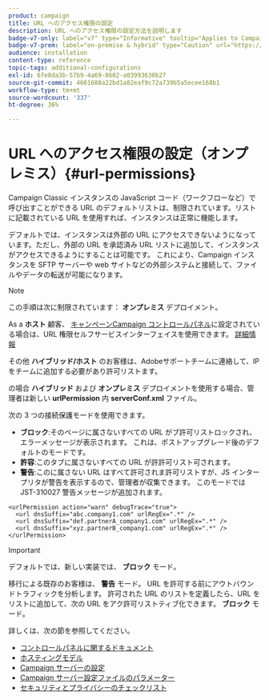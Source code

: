 ```yaml
---
product: campaign
title: URL へのアクセス権限の設定
description: URL へのアクセス権限の設定方法を説明します
badge-v7-only: label="v7" type="Informative" tooltip="Applies to Campaign Classic v7 only"
badge-v7-prem: label="on-premise & hybrid" type="Caution" url="https://experienceleague.adobe.com/docs/campaign-classic/using/installing-campaign-classic/architecture-and-hosting-models/hosting-models-lp/hosting-models.html" tooltip="Applies to on-premise and hybrid deployments only"
audience: installation
content-type: reference
topic-tags: additional-configurations
exl-id: 6fe8da3b-57b9-4a69-8602-a03993630b27
source-git-commit: 4661688a22bd1a82eaf9c72a739b5a5ecee168b1
workflow-type: tm+mt
source-wordcount: '337'
ht-degree: 36%

---
```


# URL へのアクセス権限の設定（オンプレミス）{#url-permissions}



Campaign Classic インスタンスの JavaScript コード（ワークフローなど）で呼び出すことができる URL のデフォルトリストは、制限されています。リストに記載されている URL を使用すれば、インスタンスは正常に機能します。

デフォルトでは、インスタンスは外部の URL にアクセスできないようになっています。ただし、外部の URL を承認済み URL リストに追加して、インスタンスがアクセスできるようにすることは可能です。 これにより、Campaign インスタンスを SFTP サーバーや web サイトなどの外部システムと接続して、ファイルやデータの転送が可能になります。

>[!NOTE]
>
>この手順は次に制限されています： **オンプレミス** デプロイメント。
>
>As a **ホスト** 顧客、 [キャンペーンCampaign コントロールパネル](https://experienceleague.adobe.com/docs/control-panel/using/control-panel-home.html?lang=ja)に設定されている場合は、URL 権限セルフサービスインターフェイスを使用できます。 [詳細情報](https://experienceleague.adobe.com/docs/control-panel/using/instances-settings/url-permissions.html?lang=ja)
>
>その他 **ハイブリッド/ホスト** のお客様は、Adobeサポートチームに連絡して、IP をチームに追加する必要があり許可リストます。
>

の場合 **ハイブリッド** および **オンプレミス** デプロイメントを使用する場合、管理者は新しい **urlPermission** 内 **serverConf.xml** ファイル。


次の 3 つの接続保護モードを使用できます。

* **ブロック**:そのページに属さないすべての URL がブ許可リストロックされ、エラーメッセージが表示されます。 これは、ポストアップグレード後のデフォルトのモードです。
* **許容**:このタブに属さないすべての URL が許許可リスト可されます。
* **警告**:このに属さない URL はすべて許可されま許可リストすが、JS インタープリタが警告を表示するので、管理者が収集できます。 このモードでは JST-310027 警告メッセージが追加されます。

```
<urlPermission action="warn" debugTrace="true">
  <url dnsSuffix="abc.company1.com" urlRegEx=".*" />
  <url dnsSuffix="def.partnerA_company1.com" urlRegEx=".*" />
  <url dnsSuffix="xyz.partnerB_company1.com" urlRegEx=".*" />
</urlPermission>
```

>[!IMPORTANT]
>
>デフォルトでは、新しい実装では、 **ブロック** モード。
>
>移行による既存のお客様は、 **警告** モード。 URL を許可する前にアウトバウンドトラフィックを分析します。 許可された URL のリストを定義したら、URL をリストに追加して、次の URL をアク許可リストティブ化できます。 **ブロック** モード。

詳しくは、次の節を参照してください。

* [コントロールパネルに関するドキュメント](https://experienceleague.adobe.com/docs/control-panel/using/control-panel-home.html?lang=ja)
* [ホスティングモデル](hosting-models.md)
* [Campaign サーバーの設定](configuring-campaign-server.md)
* [Campaign サーバー設定ファイルのパラメーター](the-server-configuration-file.md)
* [セキュリティとプライバシーのチェックリスト](get-started-security-privacy.md)

